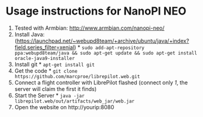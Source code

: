 # Usage instructions for NanoPI NEO

  1. Tested with Armbian: http://www.armbian.com/nanopi-neo/
  2. Install Java: (https://launchpad.net/~webupd8team/+archive/ubuntu/java/+index?field.series_filter=xenial) 
    * `sudo add-apt-repository ppa:webupd8team/java && sudo apt-get update && sudo apt-get install oracle-java9-installer`
  3. Install git
    * `apt-get install git`
  4. Get the code
    * `git clone https://github.com/marcproe/librepilot.web.git`
  5. Connect a flight controller with LibrePilot flashed (connect only *1*, the server will claim the first it finds)
  6. Start the Server 
    * `java -jar librepilot.web/out/artifacts/web_jar/web.jar`
  7. Open the website on http://yourip:8080